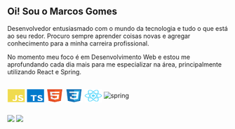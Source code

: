 ## Oi! Sou o Marcos Gomes 

Desenvolvedor entusiasmado com o mundo da tecnologia e tudo o que está ao seu redor. Procuro sempre aprender coisas novas e agregar conhecimento para a minha carreira profissional.

No momento meu foco é em Desenvolvimento Web e estou me aprofundando cada dia mais para me especializar na área, principalmente utilizando React e Spring.

<div style="display: inline_block"><br>
  <img align="center" alt="Js" height="30" width="40" src="https://raw.githubusercontent.com/devicons/devicon/master/icons/javascript/javascript-plain.svg">
  <img align="center" alt="Ts" height="30" width="40" src="https://raw.githubusercontent.com/devicons/devicon/master/icons/typescript/typescript-plain.svg">
  <img align="center" alt="HTML" height="30" width="40" src="https://raw.githubusercontent.com/devicons/devicon/master/icons/html5/html5-original.svg">
  <img align="center" alt="CSS" height="30" width="40" src="https://raw.githubusercontent.com/devicons/devicon/master/icons/css3/css3-original.svg">
  <img align="center" alt="React" height="30" width="40" src="https://raw.githubusercontent.com/devicons/devicon/master/icons/react/react-original.svg">
  <img align="center" alt="spring" height="30" width="40" src="https://img.icons8.com/color/48/000000/spring-logo.png">
</div>
  
  ##
<div>
 <a href = "mailto:contato@marcosandrebahia@gmail.com"><img src="https://img.shields.io/badge/-Gmail-%23333?style=for-the-badge&logo=gmail&logoColor=red" target="_blank"></a>
  <a href="https://www.linkedin.com/in/marcosandregomes" target="_blank"><img src="https://img.shields.io/badge/-LinkedIn-%230077B5?style=for-the-badge&logo=linkedin&logoColor=white" target="_blank"></a> 
  </div>
